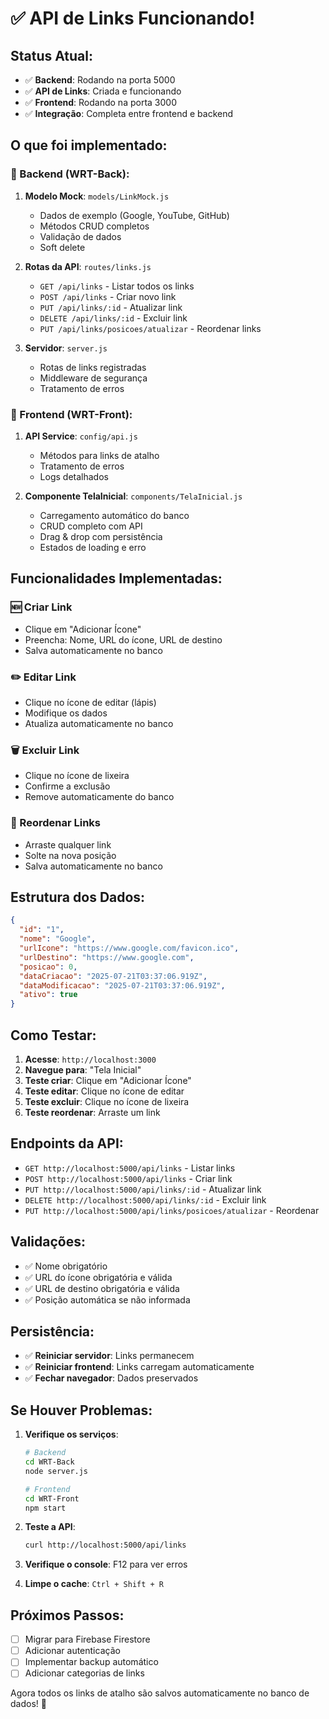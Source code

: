# ✅ API de Links Funcionando!

## **Status Atual:**

- ✅ **Backend**: Rodando na porta 5000
- ✅ **API de Links**: Criada e funcionando
- ✅ **Frontend**: Rodando na porta 3000
- ✅ **Integração**: Completa entre frontend e backend

## **O que foi implementado:**

### **🔧 Backend (WRT-Back):**

1. **Modelo Mock**: `models/LinkMock.js`
   - Dados de exemplo (Google, YouTube, GitHub)
   - Métodos CRUD completos
   - Validação de dados
   - Soft delete

2. **Rotas da API**: `routes/links.js`
   - `GET /api/links` - Listar todos os links
   - `POST /api/links` - Criar novo link
   - `PUT /api/links/:id` - Atualizar link
   - `DELETE /api/links/:id` - Excluir link
   - `PUT /api/links/posicoes/atualizar` - Reordenar links

3. **Servidor**: `server.js`
   - Rotas de links registradas
   - Middleware de segurança
   - Tratamento de erros

### **🎨 Frontend (WRT-Front):**

1. **API Service**: `config/api.js`
   - Métodos para links de atalho
   - Tratamento de erros
   - Logs detalhados

2. **Componente TelaInicial**: `components/TelaInicial.js`
   - Carregamento automático do banco
   - CRUD completo com API
   - Drag & drop com persistência
   - Estados de loading e erro

## **Funcionalidades Implementadas:**

### **🆕 Criar Link**
- Clique em "Adicionar Ícone"
- Preencha: Nome, URL do ícone, URL de destino
- Salva automaticamente no banco

### **✏️ Editar Link**
- Clique no ícone de editar (lápis)
- Modifique os dados
- Atualiza automaticamente no banco

### **🗑️ Excluir Link**
- Clique no ícone de lixeira
- Confirme a exclusão
- Remove automaticamente do banco

### **🔄 Reordenar Links**
- Arraste qualquer link
- Solte na nova posição
- Salva automaticamente no banco

## **Estrutura dos Dados:**

```json
{
  "id": "1",
  "nome": "Google",
  "urlIcone": "https://www.google.com/favicon.ico",
  "urlDestino": "https://www.google.com",
  "posicao": 0,
  "dataCriacao": "2025-07-21T03:37:06.919Z",
  "dataModificacao": "2025-07-21T03:37:06.919Z",
  "ativo": true
}
```

## **Como Testar:**

1. **Acesse**: `http://localhost:3000`
2. **Navegue para**: "Tela Inicial"
3. **Teste criar**: Clique em "Adicionar Ícone"
4. **Teste editar**: Clique no ícone de editar
5. **Teste excluir**: Clique no ícone de lixeira
6. **Teste reordenar**: Arraste um link

## **Endpoints da API:**

- `GET http://localhost:5000/api/links` - Listar links
- `POST http://localhost:5000/api/links` - Criar link
- `PUT http://localhost:5000/api/links/:id` - Atualizar link
- `DELETE http://localhost:5000/api/links/:id` - Excluir link
- `PUT http://localhost:5000/api/links/posicoes/atualizar` - Reordenar

## **Validações:**

- ✅ Nome obrigatório
- ✅ URL do ícone obrigatória e válida
- ✅ URL de destino obrigatória e válida
- ✅ Posição automática se não informada

## **Persistência:**

- ✅ **Reiniciar servidor**: Links permanecem
- ✅ **Reiniciar frontend**: Links carregam automaticamente
- ✅ **Fechar navegador**: Dados preservados

## **Se Houver Problemas:**

1. **Verifique os serviços**:
   ```bash
   # Backend
   cd WRT-Back
   node server.js
   
   # Frontend
   cd WRT-Front
   npm start
   ```

2. **Teste a API**:
   ```bash
   curl http://localhost:5000/api/links
   ```

3. **Verifique o console**: F12 para ver erros

4. **Limpe o cache**: `Ctrl + Shift + R`

## **Próximos Passos:**

- [ ] Migrar para Firebase Firestore
- [ ] Adicionar autenticação
- [ ] Implementar backup automático
- [ ] Adicionar categorias de links

Agora todos os links de atalho são salvos automaticamente no banco de dados! 🚀 